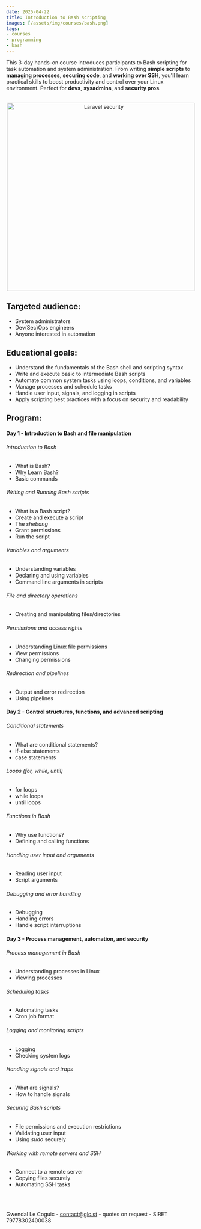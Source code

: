 ```yaml
---
date: 2025-04-22
title: Introduction to Bash scripting
images: [/assets/img/courses/bash.png]
tags:
- courses
- programming
- bash
---
```


This 3-day hands-on course introduces participants to Bash scripting for task automation and system administration. From writing __simple scripts__ to __managing processes__, __securing code__, and __working over SSH__, you'll learn practical skills to boost productivity and control over your Linux environment. Perfect for __devs__, __sysadmins__, and __security pros__.
<!--more-->

<br>
<center>
    <img src="/assets/img/courses/bash.png" alt="Laravel security" width="500" />
</center>


## Targeted audience:

- System administrators
- Dev(Sec)Ops engineers
- Anyone interested in automation


## Educational goals:
- Understand the fundamentals of the Bash shell and scripting syntax
- Write and execute basic to intermediate Bash scripts
- Automate common system tasks using loops, conditions, and variables
- Manage processes and schedule tasks
- Handle user input, signals, and logging in scripts
- Apply scripting best practices with a focus on security and readability


## Program:
#### Day 1 - Introduction to Bash and file manipulation
###### Introduction to Bash
- What is Bash?
- Why Learn Bash?
- Basic commands

###### Writing and Running Bash scripts
- What is a Bash script?
- Create and execute a script
- The _shebang_
- Grant permissions
- Run the script

###### Variables and arguments
- Understanding variables
- Declaring and using variables
- Command line arguments in scripts

###### File and directory operations
- Creating and manipulating files/directories

###### Permissions and access rights
- Understanding Linux file permissions
- View permissions
- Changing permissions

###### Redirection and pipelines
- Output and error redirection
- Using pipelines

#### Day 2 - Control structures, functions, and advanced scripting
###### Conditional statements
- What are conditional statements?
- if-else statements
- case statements

###### Loops (for, while, until)
- for loops
- while loops
- until loops

###### Functions in Bash
- Why use functions?
- Defining and calling functions

###### Handling user input and arguments
- Reading user input
- Script arguments

###### Debugging and error handling
- Debugging
- Handling errors
- Handle script interruptions

#### Day 3 - Process management, automation, and security
###### Process management in Bash
- Understanding processes in Linux
- Viewing processes

###### Scheduling tasks
- Automating tasks
- Cron job format

###### Logging and monitoring scripts
- Logging
- Checking system logs

###### Handling signals and traps
- What are signals?
- How to handle signals

###### Securing Bash scripts
- File permissions and execution restrictions
- Validating user input
- Using _sudo_ securely

###### Working with remote servers and SSH
- Connect to a remote server
- Copying files securely
- Automating SSH tasks

<br><br>

Gwendal Le Coguic - <a href="mailto:contact@glc.st" target="_blank">contact@glc.st</a> - quotes on request - SIRET 79778302400038
